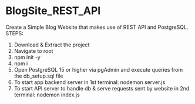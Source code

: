 # BlogSite_REST_API
Create a Simple Blog Website that makes use of REST API and PostgreSQL.
STEPS:
1. Download & Extract the project
2. Navigate to root
3. npm init -y
4. npm i
5. Open PostgreSQL 15 or higher via pgAdmin and execute queries from the db_setup.sql file
6. To start app backend server in 1st terminal:    nodemon server.js
7. To start API server to handle db & serve requests sent by website in 2nd terminal:  nodemon index.js
